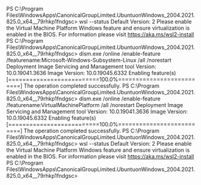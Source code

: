 PS C:\Program Files\WindowsApps\CanonicalGroupLimited.UbuntuonWindows_2004.2021.825.0_x64__79rhkp1fndgsc> wsl --status  Default Version: 2                                                                                                      Please enable the Virtual Machine Platform Windows feature and ensure virtualization is enabled in the BIOS.            For information please visit https://aka.ms/wsl2-install                                                                PS C:\Program Files\WindowsApps\CanonicalGroupLimited.UbuntuonWindows_2004.2021.825.0_x64__79rhkp1fndgsc> dism.exe /online /enable-feature /featurename:Microsoft-Windows-Subsystem-Linux /all /norestart                                                                                                                                                               Deployment Image Servicing and Management tool                                                                          Version: 10.0.19041.3636                                                                                                                                                                                                                        Image Version: 10.0.19045.6332                                                                                                                                                                                                                  Enabling feature(s)                                                                                                     [==========================100.0%==========================]                                                            The operation completed successfully.                                                                                   PS C:\Program Files\WindowsApps\CanonicalGroupLimited.UbuntuonWindows_2004.2021.825.0_x64__79rhkp1fndgsc> dism.exe /online /enable-feature /featurename:VirtualMachinePlatform /all /norestart                                                                                                                                                                          Deployment Image Servicing and Management tool                                                                          Version: 10.0.19041.3636                                                                                                                                                                                                                        Image Version: 10.0.19045.6332                                                                                                                                                                                                                  Enabling feature(s)                                                                                                     [==========================100.0%==========================]                                                            The operation completed successfully.                                                                                   PS C:\Program Files\WindowsApps\CanonicalGroupLimited.UbuntuonWindows_2004.2021.825.0_x64__79rhkp1fndgsc> wsl --status  Default Version: 2                                                                                                      Please enable the Virtual Machine Platform Windows feature and ensure virtualization is enabled in the BIOS.            For information please visit https://aka.ms/wsl2-install                                                                PS C:\Program Files\WindowsApps\CanonicalGroupLimited.UbuntuonWindows_2004.2021.825.0_x64__79rhkp1fndgsc>   
